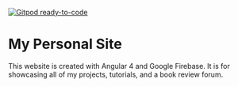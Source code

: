 [![Gitpod ready-to-code](https://img.shields.io/badge/Gitpod-ready--to--code-blue?logo=gitpod)](https://gitpod.io/#https://github.com/william2958/william.com)

# My Personal Site

This website is created with Angular 4 and Google Firebase. It is for showcasing all of my projects, tutorials, and a book review forum. 

